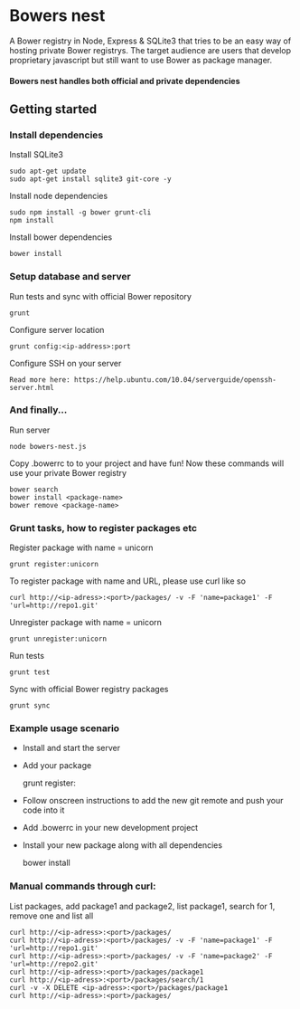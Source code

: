 
Bowers nest
===========
A Bower registry in Node, Express & SQLite3 that tries to be an easy way of hosting private Bower registrys.
The target audience are users that develop proprietary javascript but still want to use Bower as package manager.

#### Bowers nest handles both official and private dependencies

Getting started
---------------

### Install dependencies

Install SQLite3

	sudo apt-get update
    sudo apt-get install sqlite3 git-core -y

Install node dependencies

    sudo npm install -g bower grunt-cli
    npm install

Install bower dependencies

    bower install

### Setup database and server

Run tests and sync with official Bower repository

    grunt 
    
Configure server location
	
	grunt config:<ip-address>:port
	
Configure SSH on your server
	
	Read more here: https://help.ubuntu.com/10.04/serverguide/openssh-server.html

### And finally...

Run server

    node bowers-nest.js
    
Copy .bowerrc to to your project and have fun!
Now these commands will use your private Bower registry

    bower search
    bower install <package-name>
    bower remove <package-name>

### Grunt tasks, how to register packages etc

Register package with name = unicorn 

    grunt register:unicorn

To register package with name and URL, please use curl like so

	curl http://<ip-adress>:<port>/packages/ -v -F 'name=package1' -F 'url=http://repo1.git'

Unregister package with name = unicorn

    grunt unregister:unicorn
    
Run tests

	grunt test
	
Sync with official Bower registry packages

	grunt sync


### Example usage scenario

- Install and start the server

- Add your package

    grunt register:<my-package>

- Follow onscreen instructions to add the new git remote and push your code into it

- Add .bowerrc in your new development project

- Install your new package along with all dependencies

    bower install <my-package>


### Manual commands through curl:
List packages, add package1 and package2, list package1, search for 1, remove one and list all

    curl http://<ip-adress>:<port>/packages/
    curl http://<ip-adress>:<port>/packages/ -v -F 'name=package1' -F 'url=http://repo1.git'
    curl http://<ip-adress>:<port>/packages/ -v -F 'name=package2' -F 'url=http://repo2.git'
    curl http://<ip-adress>:<port>/packages/package1
    curl http://<ip-adress>:<port>/packages/search/1
    curl -v -X DELETE <ip-adress>:<port>/packages/package1
    curl http://<ip-adress>:<port>/packages/
